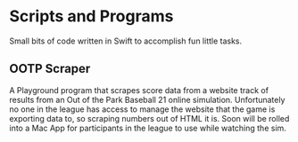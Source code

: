 # Scripts and Programs
Small bits of code written in Swift to accomplish fun little tasks.

## OOTP Scraper
A Playground program that scrapes score data from a website track of results from an Out of the Park Baseball 21 online simulation. Unfortunately no one in the league has access to manage the website that the game is exporting data to, so scraping numbers out of HTML it is.  Soon will be rolled into a Mac App for participants in the league to use while watching the sim.
